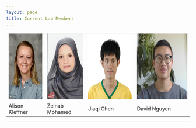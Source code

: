 ```yaml
---
layout: page
title: Current Lab Members
---
```


<table cellspacing="0" cellpadding="0">
<tr>
   <td>  <a href=""><img src="/img/Alison Kleffner.jpeg" alt="Alison Kleffner, Ph.D. Candidate" height="180"></a> </td>
  <td> <a href=""><img src="/img/Zeinab Mohamed.jpg" alt="Zeinab Mohamed, Ph.D. Candidate" height="180"></a> </td>   
   <td> <a href=""><img src="/img/Jiaqi Chen.jpg" alt="Jiaqi Chen, Ph.D. Candidate" height="180"></a> </td>
   <td> <a href=""><img src="/img/David Nguyen.jpg" alt="David Nguyen, Ph.D. Candidate" height="180"></a></td>
</tr>
<tr>
   <td> Alison Kleffner </td>
   <td> Zeinab Mohamed </td>   
   <td> Jiaqi Chen </td>
   <td> David Nguyen</td>
</tr>
 </table>

----
